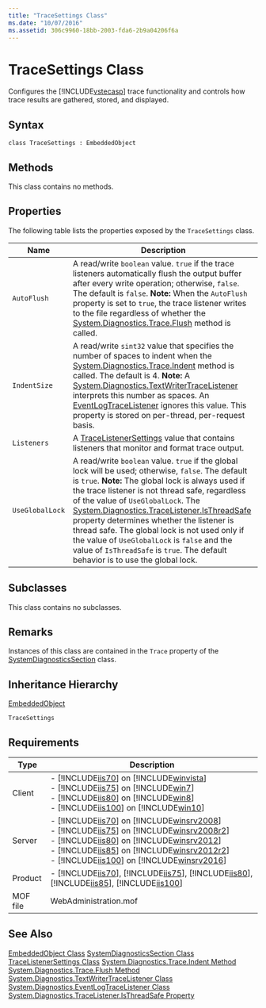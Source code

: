 ```yaml
---
title: "TraceSettings Class"
ms.date: "10/07/2016"
ms.assetid: 306c9960-18bb-2003-fda6-2b9a04206f6a
---
```

# TraceSettings Class
Configures the [!INCLUDE[vstecasp](../wmi-provider/includes/vstecasp-md.md)] trace functionality and controls how trace results are gathered, stored, and displayed.  
  
## Syntax  
  
```vbs  
class TraceSettings : EmbeddedObject  
```  
  
## Methods  
 This class contains no methods.  
  
## Properties  
 The following table lists the properties exposed by the `TraceSettings` class.  
  
|Name|Description|  
|----------|-----------------|  
|`AutoFlush`|A read/write `boolean` value. `true` if the trace listeners automatically flush the output buffer after every write operation; otherwise, `false`. The default is `false`. **Note:**  When the `AutoFlush` property is set to `true`, the trace listener writes to the file regardless of whether the [System.Diagnostics.Trace.Flush](https://go.microsoft.com/fwlink/?LinkId=71872) method is called.|  
|`IndentSize`|A read/write `sint32` value that specifies the number of spaces to indent when the [System.Diagnostics.Trace.Indent](https://go.microsoft.com/fwlink/?LinkId=71871) method is called. The default is 4. **Note:**  A [System.Diagnostics.TextWriterTraceListener](https://go.microsoft.com/fwlink/?LinkId=26061) interprets this number as spaces. An [EventLogTraceListener](https://go.microsoft.com/fwlink/?LinkId=71873) ignores this value. This property is stored on per-thread, per-request basis.|  
|`Listeners`|A [TraceListenerSettings](../wmi-provider/tracelistenersettings-class.md) value that contains listeners that monitor and format trace output.|  
|`UseGlobalLock`|A read/write `boolean` value. `true` if the global lock will be used; otherwise, `false`. The default is `true`. **Note:**  The global lock is always used if the trace listener is not thread safe, regardless of the value of `UseGlobalLock`. The [System.Diagnostics.TraceListener.IsThreadSafe](https://go.microsoft.com/fwlink/?LinkId=74329) property determines whether the listener is thread safe. The global lock is not used only if the value of `UseGlobalLock` is `false` and the value of `IsThreadSafe` is `true`. The default behavior is to use the global lock.|  
  
## Subclasses  
 This class contains no subclasses.  
  
## Remarks  
 Instances of this class are contained in the `Trace` property of the [SystemDiagnosticsSection](../wmi-provider/systemdiagnosticssection-class.md) class.  
  
## Inheritance Hierarchy  
 [EmbeddedObject](../wmi-provider/embeddedobject-class.md)  
  
 `TraceSettings`  
  
## Requirements  
  
|Type|Description|  
|----------|-----------------|  
|Client|-   [!INCLUDE[iis70](../wmi-provider/includes/iis70-md.md)] on [!INCLUDE[winvista](../wmi-provider/includes/winvista-md.md)]<br />-   [!INCLUDE[iis75](../wmi-provider/includes/iis75-md.md)] on [!INCLUDE[win7](../wmi-provider/includes/win7-md.md)]<br />-   [!INCLUDE[iis80](../wmi-provider/includes/iis80-md.md)] on [!INCLUDE[win8](../wmi-provider/includes/win8-md.md)]<br />-   [!INCLUDE[iis100](../wmi-provider/includes/iis100-md.md)] on [!INCLUDE[win10](../wmi-provider/includes/win10-md.md)]|  
|Server|-   [!INCLUDE[iis70](../wmi-provider/includes/iis70-md.md)] on [!INCLUDE[winsrv2008](../wmi-provider/includes/winsrv2008-md.md)]<br />-   [!INCLUDE[iis75](../wmi-provider/includes/iis75-md.md)] on [!INCLUDE[winsrv2008r2](../wmi-provider/includes/winsrv2008r2-md.md)]<br />-   [!INCLUDE[iis80](../wmi-provider/includes/iis80-md.md)] on [!INCLUDE[winsrv2012](../wmi-provider/includes/winsrv2012-md.md)]<br />-   [!INCLUDE[iis85](../wmi-provider/includes/iis85-md.md)] on [!INCLUDE[winsrv2012r2](../wmi-provider/includes/winsrv2012r2-md.md)]<br />-   [!INCLUDE[iis100](../wmi-provider/includes/iis100-md.md)] on [!INCLUDE[winsrv2016](../wmi-provider/includes/winsrv2016-md.md)]|  
|Product|-   [!INCLUDE[iis70](../wmi-provider/includes/iis70-md.md)], [!INCLUDE[iis75](../wmi-provider/includes/iis75-md.md)], [!INCLUDE[iis80](../wmi-provider/includes/iis80-md.md)], [!INCLUDE[iis85](../wmi-provider/includes/iis85-md.md)], [!INCLUDE[iis100](../wmi-provider/includes/iis100-md.md)]|  
|MOF file|WebAdministration.mof|  
  
## See Also  
 [EmbeddedObject Class](../wmi-provider/embeddedobject-class.md)
 [SystemDiagnosticsSection Class](../wmi-provider/systemdiagnosticssection-class.md)
 [TraceListenerSettings Class](../wmi-provider/tracelistenersettings-class.md)
 [System.Diagnostics.Trace.Indent Method](https://go.microsoft.com/fwlink/?LinkId=71871)
 [System.Diagnostics.Trace.Flush Method](https://go.microsoft.com/fwlink/?LinkId=71872)
 [System.Diagnostics.TextWriterTraceListener Class](https://go.microsoft.com/fwlink/?LinkId=26061)
 [System.Diagnostics.EventLogTraceListener Class](https://go.microsoft.com/fwlink/?LinkId=71873)
 [System.Diagnostics.TraceListener.IsThreadSafe Property](https://go.microsoft.com/fwlink/?LinkId=74329)
